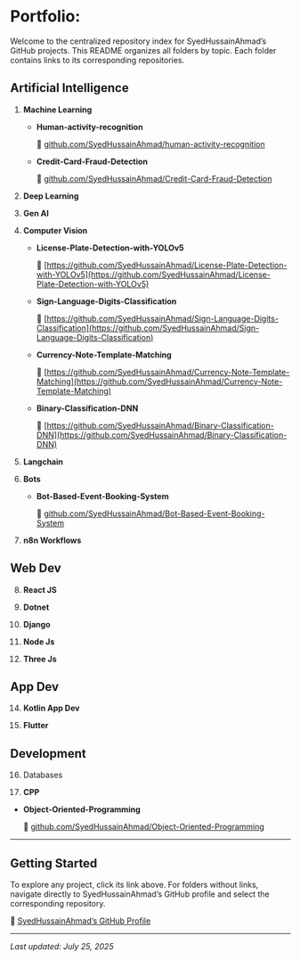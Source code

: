 # Portfolio:

Welcome to the centralized repository index for SyedHussainAhmad’s GitHub projects. This README organizes all folders by topic. Each folder contains links to its corresponding repositories.

**Artificial Intelligence**
---
1. **Machine Learning**

   * **Human-activity-recognition**

     🔗 [github.com/SyedHussainAhmad/human-activity-recognition](https://github.com/SyedHussainAhmad/human-activity-recognition)
   * **Credit-Card-Fraud-Detection**

     🔗 [github.com/SyedHussainAhmad/Credit-Card-Fraud-Detection](https://github.com/SyedHussainAhmad/Credit-Card-Fraud-Detection)

2. **Deep Learning**

3. **Gen AI**

4. **Computer Vision**

   * **License-Plate-Detection-with-YOLOv5**

     🔗 [https://github.com/SyedHussainAhmad/License-Plate-Detection-with-YOLOv5](https://github.com/SyedHussainAhmad/License-Plate-Detection-with-YOLOv5)
   * **Sign-Language-Digits-Classification**

     🔗 [https://github.com/SyedHussainAhmad/Sign-Language-Digits-Classification](https://github.com/SyedHussainAhmad/Sign-Language-Digits-Classification)
   * **Currency-Note-Template-Matching**

     🔗 [https://github.com/SyedHussainAhmad/Currency-Note-Template-Matching](https://github.com/SyedHussainAhmad/Currency-Note-Template-Matching)
   * **Binary-Classification-DNN**

     🔗 [https://github.com/SyedHussainAhmad/Binary-Classification-DNN](https://github.com/SyedHussainAhmad/Binary-Classification-DNN)
     
5. **Langchain**

6. **Bots**

   * **Bot-Based-Event-Booking-System**

     🔗 [github.com/SyedHussainAhmad/Bot-Based-Event-Booking-System](https://github.com/SyedHussainAhmad/Bot-Based-Event-Booking-System)

7. **n8n Workflows**

**Web Dev**
---
8. **React JS**

10. **Dotnet**

11. **Django**

12. **Node Js**

13. **Three Js**

**App Dev**
---
14. **Kotlin App Dev**

15. **Flutter**

**Development**
---
16. Databases

17. **CPP**

   * **Object-Oriented-Programming**

     🔗 [github.com/SyedHussainAhmad/Object-Oriented-Programming](https://github.com/SyedHussainAhmad/Object-Oriented-Programming)

---

## Getting Started

To explore any project, click its link above. For folders without links, navigate directly to SyedHussainAhmad’s GitHub profile and select the corresponding repository.

🔗 [SyedHussainAhmad’s GitHub Profile](https://github.com/SyedHussainAhmad)

---

*Last updated: July 25, 2025*

